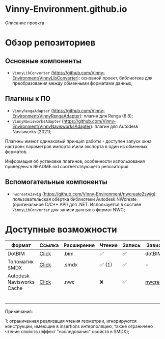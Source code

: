 # Vinny-Environment.github.io

Описание проекта

# Обзор репозиториев

## Основные компоненты

* `VinnyLibConverter` (https://github.com/Vinny-Environment/VinnyLibConverter): основной проект, библиотека для преобразования между обменными форматами данных;

## Плагины к ПО

* `VinnyRengaAdapter` (https://github.com/Vinny-Environment/VinnyRengaAdapter): плагин для Renga (8.8);
* `VinnyNavisworksAdapter` (https://github.com/Vinny-Environment/VinnyNavisworksAdapter): плагин для Autodesk Navisworks (2021); 

Плагины имеют одинаковый принцип работы - доступен запуск окна настроек параметров импорта и\или экспорта в один из обменных форматов. 

Информация об установке плагинов, особенности использования приведены в README.md соответствующего репозитория.

## Вспомогательные компоненты

* `nwcreate2swig` (https://github.com/Vinny-Environment/nwcreate2swig): пользовательская обёртка библиотеки Autodesk NWcreate (оригинальное C/C++ API) для .NET. Используется в составе `VinnyLibConverter` для записи данных в формат NWC;

# Доступные возможности

| Формат                    | Ссылка                                                          | Расширение | Чтение | Запись | Зависимости                                                         |
| ------------------------- | --------------------------------------------------------------- | ---------- | ------ | ------ | ------------------------------------------------------------------- |
| DotBIM                    | [Click](https://dotbim.net/)                                    | .bim       | ✅      | ✅      | dotBIM nuget                                                        |
| Топоматик SMDX            | [Click](http://smdx.info/)                                      | .smdx      | ✅ (1)  | ✅      | -                                                                   |
| Autodesk Navisworks Cache | [Click](https://aps.autodesk.com/developer/overview/navisworks) | .nwc       | ❌      | ✅      | [nwcreate2swig](https://github.com/Vinny-Environment/nwcreate2swig) |
|                           |                                                                 |            |        |        |                                                                     |
|                           |                                                                 |            |        |        |                                                                     |
|                           |                                                                 |            |        |        |                                                                     |
|                           |                                                                 |            |        |        |                                                                     |
|                           |                                                                 |            |        |        |                                                                     |
|                           |                                                                 |            |        |        |                                                                     |

Примечания:

1: ограниченная реализация чтения геометрии, игнорируются конструкции, имеющие в insertions интерполяцию, также ограничено чтение свойств (эффект "наследования" свойств в SMDX);

